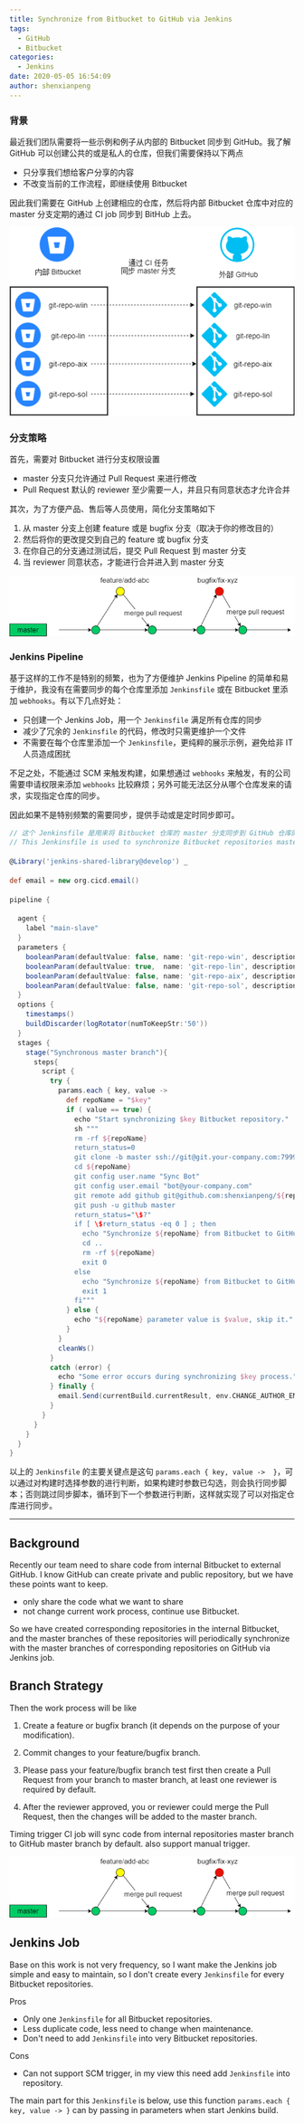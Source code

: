 ```yaml
---
title: Synchronize from Bitbucket to GitHub via Jenkins
tags:
  - GitHub
  - Bitbucket
categories:
  - Jenkins
date: 2020-05-05 16:54:09
author: shenxianpeng
---
```


### 背景

最近我们团队需要将一些示例和例子从内部的 Bitbucket 同步到 GitHub。我了解 GitHub 可以创建公共的或是私人的仓库，但我们需要保持以下两点

* 只分享我们想给客户分享的内容
* 不改变当前的工作流程，即继续使用 Bitbucket

<!-- more -->

因此我们需要在 GitHub 上创建相应的仓库，然后将内部 Bitbucket 仓库中对应的 master 分支定期的通过 CI job 同步到 BitHub 上去。

![](sync-from-bitbucket-to-github/sync-diagrom.png)

### 分支策略

首先，需要对 Bitbucket 进行分支权限设置

* master 分支只允许通过 Pull Request 来进行修改
* Pull Request 默认的 reviewer 至少需要一人，并且只有同意状态才允许合并

其次，为了方便产品、售后等人员使用，简化分支策略如下

1. 从 master 分支上创建 feature 或是 bugfix 分支（取决于你的修改目的）
2. 然后将你的更改提交到自己的 feature 或 bugfix 分支
3. 在你自己的分支通过测试后，提交 Pull Request 到 master 分支
4. 当 reviewer 同意状态，才能进行合并进入到 master 分支

![分支策略](sync-from-bitbucket-to-github/branch-strategy.png)

### Jenkins Pipeline

基于这样的工作不是特别的频繁，也为了方便维护 Jenkins Pipeline 的简单和易于维护，我没有在需要同步的每个仓库里添加 `Jenkinsfile` 或在 Bitbucket 里添加 `webhooks`。有以下几点好处：

* 只创建一个 Jenkins Job，用一个 `Jenkinsfile` 满足所有仓库的同步
* 减少了冗余的 `Jenkinsfile` 的代码，修改时只需更维护一个文件
* 不需要在每个仓库里添加一个 `Jenkinsfile`，更纯粹的展示示例，避免给非 IT 人员造成困扰

不足之处，不能通过 SCM 来触发构建，如果想通过 `webhooks` 来触发，有的公司需要申请权限来添加 `webhooks` 比较麻烦；另外可能无法区分从哪个仓库发来的请求，实现指定仓库的同步。

因此如果不是特别频繁的需要同步，提供手动或是定时同步即可。

```groovy
// 这个 Jenkinsfile 是用来将 Bitbucket 仓库的 master 分支同步到 GitHub 仓库的 master 分支
// This Jenkinsfile is used to synchronize Bitbucket repositories master branches to GitHub repositories master branches.

@Library('jenkins-shared-library@develop') _

def email = new org.cicd.email()

pipeline {

  agent {
    label "main-slave"
  }
  parameters {
    booleanParam(defaultValue: false, name: 'git-repo-win', description: 'Sync internal git-repo-win master branch with external git-repo-win on GitHub')
    booleanParam(defaultValue: true,  name: 'git-repo-lin', description: 'Sync internal git-repo-lin master branch with external git-repo-lin on GitHub')
    booleanParam(defaultValue: false, name: 'git-repo-aix', description: 'Sync internal git-repo-aix master branch with external git-repo-aix on GitHub')
    booleanParam(defaultValue: false, name: 'git-repo-sol', description: 'Sync internal git-repo-sol master branch with external git-repo-sol on GitHub')
  }
  options {
    timestamps()
    buildDiscarder(logRotator(numToKeepStr:'50'))
  }
  stages {
    stage("Synchronous master branch"){
      steps{
        script {
          try {
            params.each { key, value ->
              def repoName = "$key"
              if ( value == true) {
                echo "Start synchronizing $key Bitbucket repository."
                sh """
                rm -rf ${repoName}
                return_status=0
                git clone -b master ssh://git@git.your-company.com:7999/~xshen/${repoName}.git
                cd ${repoName}
                git config user.name "Sync Bot"
                git config user.email "bot@your-company.com"
                git remote add github git@github.com:shenxianpeng/${repoName}.git
                git push -u github master
                return_status="\$?"
                if [ \$return_status -eq 0 ] ; then
                  echo "Synchronize ${repoName} from Bitbucket to GitHub success."
                  cd ..
                  rm -rf ${repoName}
                  exit 0
                else
                  echo "Synchronize ${repoName} from Bitbucket to GitHub failed."
                  exit 1
                fi"""
              } else {
                echo "${repoName} parameter value is $value, skip it."
              }
            }
            cleanWs()
          }
          catch (error) {
            echo "Some error occurs during synchronizing $key process."
          } finally {
            email.Send(currentBuild.currentResult, env.CHANGE_AUTHOR_EMAIL)
          }
        }
      }
    }
  }
}
```

以上的 `Jenkinsfile` 的主要关键点是这句 `params.each { key, value ->  }`，可以通过对构建时选择参数的进行判断，如果构建时参数已勾选，则会执行同步脚本；否则跳过同步脚本，循环到下一个参数进行判断，这样就实现了可以对指定仓库进行同步。

---

## Background

Recently our team need to share code from internal Bitbucket to external GitHub. I know GitHub can create private and public repository, but we have these points want to keep.

* only share the code what we want to share
* not change current work process, continue use Bitbucket.

So we have created corresponding repositories in the internal Bitbucket, and the master branches of these repositories will periodically synchronize with the master branches of corresponding repositories on GitHub via Jenkins job.

## Branch Strategy

Then the work process will be like

1. Create a feature or bugfix branch (it depends on the purpose of your modification).

2. Commit changes to your feature/bugfix branch.

3. Please pass your feature/bugfix branch test first then create a Pull Request from your branch to master branch, at least one reviewer is required by default.

4. After the reviewer approved, you or reviewer could merge the Pull Request, then the changes will be added to the master branch.

Timing trigger CI job will sync code from internal repositories master branch to GitHub master branch by default. also support manual trigger.

![Branch Strategy](sync-from-bitbucket-to-github/branch-strategy.png)

## Jenkins Job

Base on this work is not very frequency, so I want make the Jenkins job simple and easy to maintain, so I don't create every `Jenkinsfile` for every Bitbucket repositories.

Pros

* Only one `Jenkinsfile` for all Bitbucket repositories.
* Less duplicate code, less need to change when maintenance.
* Don't need to add `Jenkinsfile` into very Bitbucket repositories.

Cons

* Can not support SCM trigger, in my view this need add `Jenkinsfile` into repository.

The main part for this `Jenkinsfile` is below, use this function `params.each { key, value -> }` can by passing in parameters when start Jenkins build.